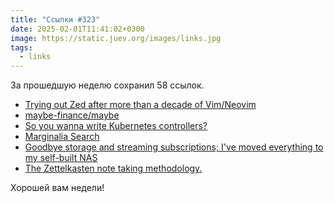 ```yaml
---
title: "Ссылки #323"
date: 2025-02-01T11:41:02+0300
image: https://static.juev.org/images/links.jpg
tags: 
  - links
---
```


За прошедшую неделю сохранил 58 ссылок.

- [Trying out Zed after more than a decade of Vim/Neovim](https://sgoel.dev/posts/trying-out-zed-after-more-than-a-decade-of-vim-neovim/)
- [maybe-finance/maybe](https://github.com/maybe-finance/maybe)
- [So you wanna write Kubernetes controllers?](https://ahmet.im/blog/controller-pitfalls/)
- [Marginalia Search](https://marginalia-search.com/)
- [Goodbye storage and streaming subscriptions; I've moved everything to my self-built NAS](https://www.androidauthority.com/goodbye-subscriptions-hello-nas-3494976/)
- [The Zettelkasten note taking methodology.](https://arslan.io/2025/01/30/the-zettelkasten-note-taking-methodology/)

Хорошей вам недели!
